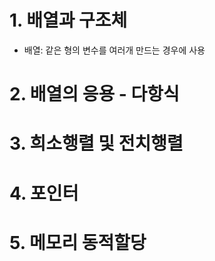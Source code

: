 # 1. 배열과 구조체
- 배열: 같은 형의 변수를 여러개 만드는 경우에 사용
# 2. 배열의 응용 - 다항식
# 3. 희소행렬 및 전치행렬
# 4. 포인터
# 5. 메모리 동적할당
